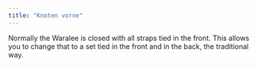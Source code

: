 ```yaml
---
title: "Knoten vorne"
---
```


Normally the Waralee is closed with all straps tied in the front. This allows you to change that to a set tied in the front and in the back, the traditional way.